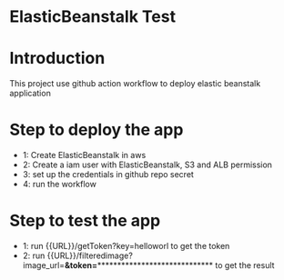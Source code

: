 # ElasticBeanstalk Test

# Introduction
  This project use github action workflow to deploy elastic beanstalk application
  
# Step to deploy the app
 - 1: Create ElasticBeanstalk in aws
 - 2: Create a iam user with ElasticBeanstalk, S3 and ALB permission
 - 3: set up the credentials in github repo secret
 - 4:  run the workflow

# Step to test the app
  - 1: run {{URL}}/getToken?key=helloworl to get the token
  - 2: run {{URL}}/filteredimage?image_url=****&token=********************************* to get the result
